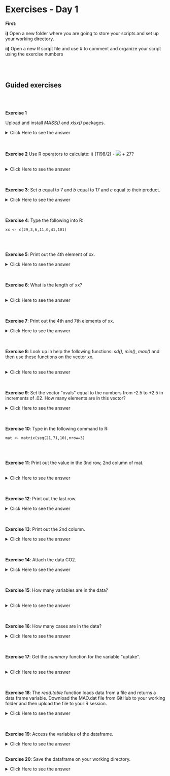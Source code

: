 

# Exercises - Day 1


**First:**
<br/>

**i)** Open a new folder where you are going to store your scripts and set up your working directory.

**ii)** Open a new R script file and use # to comment and organize your script using the exercise numbers

<br/>
<br/>

## Guided exercises
<br/>
<br/>


**Exercise 1** 

Upload and install _MASS()_ and _xlsx()_ packages.
<br/>


<details><summary>Click Here to see the answer</summary><p>
 
```{r}

install.packages("MASS")

library(MASS)

install.packages("xlsx")

library(xlsx)
```

</p></details>
<br/>
<br/>

**Exercise 2** Use R operators to calculate: i)  (1198/2) - <img src="https://render.githubusercontent.com/render/math?math=\sqrt(63)"> + 27?


<br/>

<details><summary>Click Here to see the answer</summary><p>

```{r}
1198/2-sqrt(63)+27
[1] 618.0627

```

</p></details>

<br/>
<br/>

**Exercise 3**: Set _a_ equal to 7 and _b_ equal to 17 and _c_ equal to their product.
<br/>

<details><summary>Click Here to see the answer</summary><p>

```{r}
a<-7
b<-17
c<-a*b
c

```

</p></details>

<br/>
<br/>


**Exercise 4**: Type the following into R:
<br/>


```{r}
xx <- c(29,3,6,11,0,41,101)

```
<br/>

<br/>

**Exercise 5**: Print out the 4th element of xx.
<br/>


<details><summary>Click Here to see the answer</summary><p>

```{r}
xx[4]

```

</p></details>

<br>
<br/>

**Exercise 6**: What is the length of xx?

<br/>
<details><summary>Click Here to see the answer</summary><p>

```{r}
length(xx)

```

</p></details>

<br/>
<br/>



**Exercise 7**: Print out the 4th and 7th elements of xx.
<br/>

<details><summary>Click Here to see the answer</summary><p>

```{r}
xx[c(4,7)]

```

</p></details>

<br/>
<br/>

**Exercise 8**: Look up in help the following functions: _sd()_, _min()_, _max()_ and then use these functions on the vector xx.

<br/>
<details><summary>Click Here to see the answer</summary><p>

```{r}
?sd
?min()
?max()

sd(xx)

min(xx)

max(xx)

```

</p></details>

<br/>
<br/>


**Exercise 9**: Set the vector "xvals" equal to the numbers from -2.5 to +2.5 in increments of .02. How many elements are in this vector?
<br/>
<details><summary>Click Here to see the answer</summary><p>

```{r}
xvals<-seq(-2.5,2.5,0.02)

length(xvals)

```

</p></details>

<br/>
 <br/>
 
 
**Exercise 10**: Type in the following command to R:
 <br/>
```{r}
mat <- matrix(seq(21,71,10),nrow=3)

```
<br/>
<br/>


**Exercise 11**: Print out the value in the 3nd row, 2nd column of mat.

<br/>
<details><summary>Click Here to see the answer</summary><p>

```{r}
mat[3,2]

```

</p></details>

<br/>
<br/>

**Exercise 12**: Print out the last row.
<br/>

<details><summary>Click Here to see the answer</summary><p>

```{r}
mat[3,]

```

</p></details>

<br/>
<br/>

**Exercise 13**: Print out the 2nd column.
<br/>

<details><summary>Click Here to see the answer</summary><p>

```{r}
mat[,2]

```

</p></details>

<br/>
<br/>




**Exercise 14**: Attach the data CO2.
<br/>


<details><summary>Click Here to see the answer</summary><p>

```{r}
attach(CO2)

```

</p></details>

<br/>
<br/>



**Exercise 15**: How many variables are in the data?

<br/>

<details><summary>Click Here to see the answer</summary><p>

```{r}
names(CO2)
length(CO2)

```

</p></details>

<br/>
<br/>

**Exercise 16**: How many cases are in the data?
<br/>

<details><summary>Click Here to see the answer</summary><p>

```{r}
dim(CO2)

```

</p></details>

<br/>
<br/>




**Exercise 17**: Get the _summary_ function for the variable "uptake".

<br/>
<details><summary>Click Here to see the answer</summary><p>

```{r}
summary(CO2$uptake)

```

</p></details>

<br/>
<br/>


**Exercise 18**: The _read.table_ function loads data from a file  and returns a data frame variable. Download the MAO.dat file from GitHub to your working folder and then upload the file to your R session.
<br/>

<details><summary>Click Here to see the answer</summary><p>

```{r}
MAO<-read.table("MAO.dat", header=TRUE)

```

</p></details>

<br/>
<br/>




**Exercise 19**: Access the variables of the dataframe.


<details><summary>Click Here to see the answer</summary><p>

```{r}
names(MAO)

```

</p></details>

<br/>


**Exercise 20**: Save the dataframe on your working directory.

<details><summary>Click Here to see the answer</summary><p>

```{r}
save(file="mao.Rdata")

write.table(MAO, file="MAO")

```

</p></details>

<br/>




